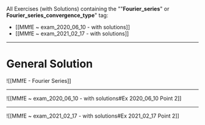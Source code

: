 All Exercises (with Solutions) containing the ""**Fourier_series**" or **Fourier_series_convergence_type**" tag:
- [[MMfE ~ exam_2020_06_10 - with solutions]]
- [[MMfE ~ exam_2021_02_17 - with solutions]]

---
# General Solution
![[MMfE - Fourier Series]]

---
![[MMfE ~ exam_2020_06_10 - with solutions#Ex 2020_06_10 Point 2]]

---
![[MMfE ~ exam_2021_02_17 - with solutions#Ex 2021_02_17 Point 2]]
